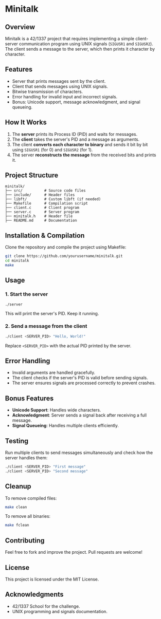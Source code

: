 # Minitalk

## **Overview**
Minitalk is a 42/1337 project that requires implementing a simple client-server communication program using UNIX signals (`SIGUSR1` and `SIGUSR2`). The client sends a message to the server, which then prints it character by character.

## **Features**
- Server that prints messages sent by the client.
- Client that sends messages using UNIX signals.
- Bitwise transmission of characters.
- Error handling for invalid input and incorrect signals.
- Bonus: Unicode support, message acknowledgment, and signal queueing.

## **How It Works**
1. The **server** prints its Process ID (PID) and waits for messages.
2. The **client** takes the server's PID and a message as arguments.
3. The client **converts each character to binary** and sends it bit by bit using `SIGUSR1` (for 0) and `SIGUSR2` (for 1).
4. The server **reconstructs the message** from the received bits and prints it.

## **Project Structure**
```
minitalk/
├── src/          # Source code files
├── include/      # Header files
├── libft/        # Custom libft (if needed)
├── Makefile      # Compilation script
├── client.c      # Client program
├── server.c      # Server program
├── minitalk.h    # Header file
├── README.md     # Documentation
```

## **Installation & Compilation**
Clone the repository and compile the project using Makefile:
```bash
git clone https://github.com/yourusername/minitalk.git
cd minitalk
make
```

## **Usage**
### 1. Start the server
```bash
./server
```
This will print the server's PID. Keep it running.

### 2. Send a message from the client
```bash
./client <SERVER_PID> "Hello, World!"
```
Replace `<SERVER_PID>` with the actual PID printed by the server.

## **Error Handling**
- Invalid arguments are handled gracefully.
- The client checks if the server's PID is valid before sending signals.
- The server ensures signals are processed correctly to prevent crashes.

## **Bonus Features**
- **Unicode Support**: Handles wide characters.
- **Acknowledgment**: Server sends a signal back after receiving a full message.
- **Signal Queueing**: Handles multiple clients efficiently.

## **Testing**
Run multiple clients to send messages simultaneously and check how the server handles them:
```bash
./client <SERVER_PID> "First message"
./client <SERVER_PID> "Second message"
```

## **Cleanup**
To remove compiled files:
```bash
make clean
```
To remove all binaries:
```bash
make fclean
```

## **Contributing**
Feel free to fork and improve the project. Pull requests are welcome!

## **License**
This project is licensed under the MIT License.

## **Acknowledgments**
- 42/1337 School for the challenge.
- UNIX programming and signals documentation.


